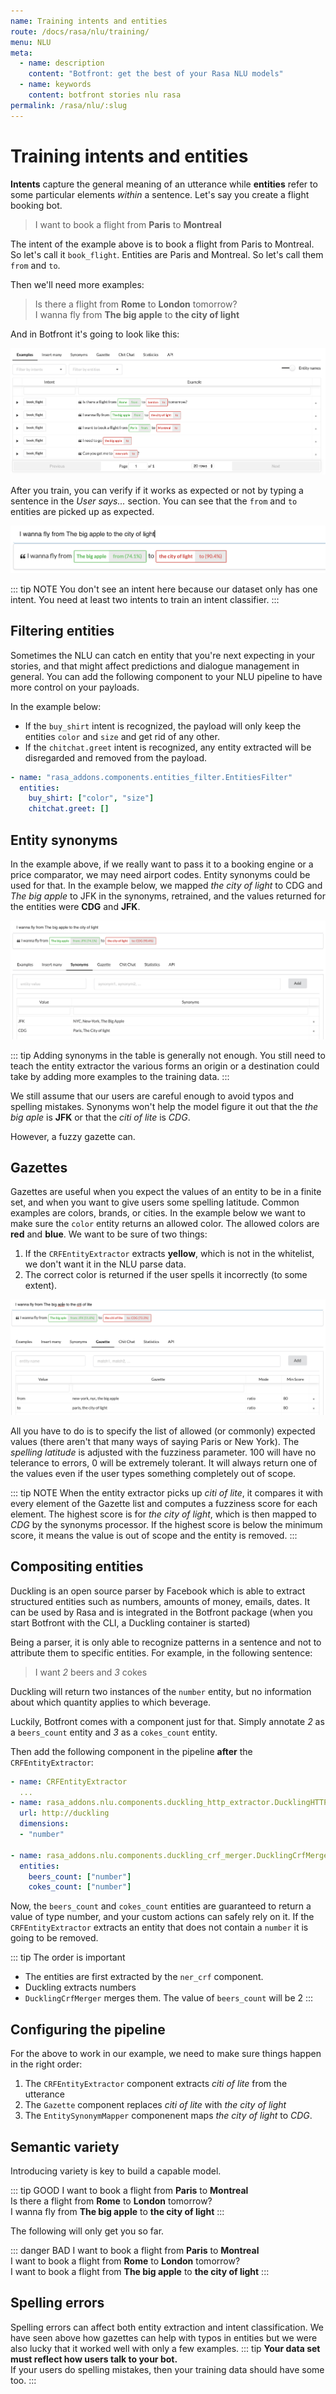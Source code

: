 ```yaml
---
name: Training intents and entities
route: /docs/rasa/nlu/training/
menu: NLU
meta:
  - name: description
    content: "Botfront: get the best of your Rasa NLU models"
  - name: keywords
    content: botfront stories nlu rasa
permalink: /rasa/nlu/:slug
---
```


# Training intents and entities

**Intents** capture the general meaning of an utterance while **entities** refer to some particular elements _within_ a sentence. Let's say you create a flight booking bot.

> I want to book a flight from **Paris** to **Montreal**

The intent of the example above is to book a flight from Paris to Montreal. So let's call it `book_flight`. Entities are Paris and Montreal. So let's call them `from` and `to`.

Then we'll need more examples:

> Is there a flight from **Rome** to **London** tomorrow?\
> I wanna fly from **The big apple** to **the city of light**

And in Botfront it's going to look like this:

![image alt text](../../../images/nlu_training_11.png)

After you train, you can verify if it works as expected or not by typing a sentence in the _User says..._ section. You can see that the `from` and `to` entities are picked up as expected.

![image alt text](../../../images/nlu_training_12.png)

::: tip NOTE
You don't see an intent here because our dataset only has one intent. You need at least two intents to train an intent classifier.
:::

## Filtering entities

Sometimes the NLU can catch en entity that you're next expecting in your stories, and that might affect predictions and dialogue management in general.
You can add the following component to your NLU pipeline to have more control on your payloads.

In the example below:

- If the `buy_shirt` intent is recognized, the payload will only keep the entities `color` and `size` and get rid of any other.
- If the `chitchat.greet` intent is recognized, any entity extracted will be disregarded and removed from the payload.

```yaml
- name: "rasa_addons.components.entities_filter.EntitiesFilter"
  entities:
    buy_shirt: ["color", "size"]
    chitchat.greet: []
```

## Entity synonyms

In the example above, if we really want to pass it to a booking engine or a price comparator, we may need airport codes. Entity synonyms could be used for that. In the example below, we mapped _the city of light_ to CDG and _The big apple_ to JFK in the synonyms, retrained, and the values returned for the entities were **CDG** and **JFK**.

![image alt text](../../../images/nlu_training_8.png)

::: tip
Adding synonyms in the table is generally not enough. You still need to teach the entity extractor the various forms an origin or a destination could take by adding more examples to the training data.
:::

We still assume that our users are careful enough to avoid typos and spelling mistakes. Synonyms won't help the model figure it out that the _the big aple_ is **JFK** or that the _citi of lite_ is _CDG_.

However, a fuzzy gazette can.

## Gazettes

Gazettes are useful when you expect the values of an entity to be in a finite set, and when you want to give users some spelling latitude. Common examples are colors, brands, or cities.
In the example below we want to make sure the `color` entity returns an allowed color. The allowed colors are **red** and **blue**. We want to be sure of two things:

1. If the `CRFEntityExtractor` extracts **yellow**, which is not in the whitelist, we don't want it in the NLU parse data.
2. The correct color is returned if the user spells it incorrectly (to some extent).

![image alt text](../../../images/nlu_training_13.png)

All you have to do is to specify the list of allowed (or commonly) expected values (there aren't that many ways of saying Paris or New York). The _spelling latitude_ is adjusted with the fuzziness parameter. 100 will have no telerance to errors, 0 will be extremely tolerant. It will always return one of the values even if the user types something completely out of scope.

::: tip NOTE
When the entity extractor picks up _citi of lite_, it compares it with every element of the Gazette list and computes a fuzziness score for each element. The highest score is for _the city of light_, which is then mapped to _CDG_ by the synonyms processor. If the highest score is below the minimum score, it means the value is out of scope and the entity is removed.
:::

## Compositing entities

Duckling is an open source parser by Facebook which is able to extract structured entities such as numbers, amounts of money, emails, dates. It can be used by Rasa and is integrated in the Botfront package (when you start Botfront with the CLI, a Duckling container is started)

Being a parser, it is only able to recognize patterns in a sentence and not to attribute them to specific entities. For example, in the following sentence:

> I want _2_ beers and _3_ cokes

Duckling will return two instances of the `number` entity, but no information about which quantity applies to which beverage.

Luckily, Botfront comes with a component just for that. Simply annotate _2_ as a `beers_count` entity and _3_ as a `cokes_count` entity.

Then add the following component in the pipeline **after** the `CRFEntityExtractor`:

```yaml
- name: CRFEntityExtractor
  ...
- name: rasa_addons.nlu.components.duckling_http_extractor.DucklingHTTPExtractor
  url: http://duckling
  dimensions:
  - "number"

- name: rasa_addons.nlu.components.duckling_crf_merger.DucklingCrfMerger
  entities:
    beers_count: ["number"]
    cokes_count: ["number"]
```

Now, the `beers_count` and `cokes_count` entities are guaranteed to return a value of type number, and your custom actions can safely rely on it. If the `CRFEntityExtractor` extracts an entity that does not contain a `number` it is going to be removed.

::: tip The order is important

- The entities are first extracted by the `ner_crf` component.
- Duckling extracts numbers
- `DucklingCrfMerger` merges them. The value of `beers_count` will be 2
  :::

## Configuring the pipeline

For the above to work in our example, we need to make sure things happen in the right order:

1. The `CRFEntityExtractor` component extracts _citi of lite_ from the utterance
2. The `Gazette` component replaces _citi of lite_ with _the city of light_
3. The `EntitySynonymMapper` componenent maps _the city of light_ to _CDG_.

## Semantic variety

Introducing variety is key to build a capable model.

::: tip GOOD
I want to book a flight from **Paris** to **Montreal**\
Is there a flight from **Rome** to **London** tomorrow?\
I wanna fly from **The big apple** to **the city of light**
:::

The following will only get you so far.

::: danger BAD
I want to book a flight from **Paris** to **Montreal**\
I want to book a flight from **Rome** to **London** tomorrow?\
I want to book a flight from **The big apple** to **the city of light**
:::

## Spelling errors

Spelling errors can affect both entity extraction and intent classification. We have seen above how gazettes can help with typos in entities but we were also lucky that it worked well with only a few examples.
::: tip
**Your data set must reflect how users talk to your bot.**\
If your users do spelling mistakes, then your training data should have some too.
:::
